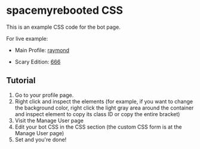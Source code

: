# spacemyrebooted CSS
This is an example CSS code for the bot page. 

For live example:

 - Main Profile: [raymond](https://www.spacemy.xyz/profile.php?id=82)
 
 - Scary Edition: [666](https://www.spacemy.xyz/profile.php?id=195)

## Tutorial

1. Go to your profile page.
2. Right click and inspect the elements (for example, if you want to change the background color, right click the light gray area around the container and inspect element to copy its class ID or copy the entire bracket)
3. Visit the Manage User page
4. Edit your bot CSS in the CSS section (the custom CSS form is at the Manage User page)
5. Set and you're done!
